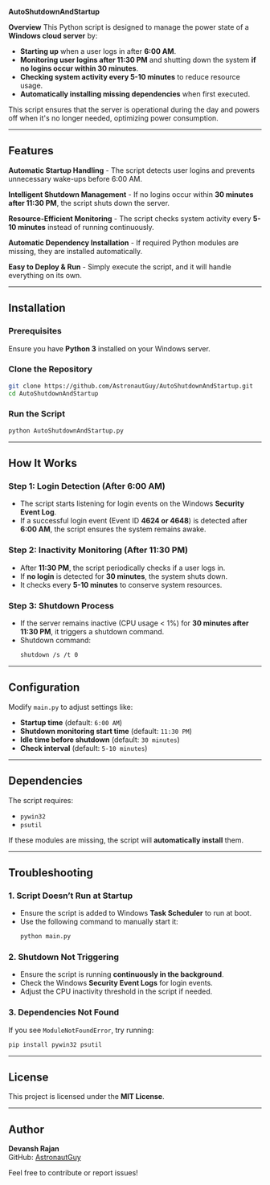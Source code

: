 **AutoShutdownAndStartup**

**Overview**
This Python script is designed to manage the power state of a **Windows cloud server** by:
- **Starting up** when a user logs in after **6:00 AM**.
- **Monitoring user logins after 11:30 PM** and shutting down the system **if no logins occur within 30 minutes**.
- **Checking system activity every 5-10 minutes** to reduce resource usage.
- **Automatically installing missing dependencies** when first executed.

This script ensures that the server is operational during the day and powers off when it's no longer needed, optimizing power consumption.

---
## Features
**Automatic Startup Handling** - The script detects user logins and prevents unnecessary wake-ups before 6:00 AM.

**Intelligent Shutdown Management** - If no logins occur within **30 minutes after 11:30 PM**, the script shuts down the server.

**Resource-Efficient Monitoring** - The script checks system activity every **5-10 minutes** instead of running continuously.

**Automatic Dependency Installation** - If required Python modules are missing, they are installed automatically.

**Easy to Deploy & Run** - Simply execute the script, and it will handle everything on its own.

---
## Installation
### **Prerequisites**
Ensure you have **Python 3** installed on your Windows server.

### **Clone the Repository**
```sh
git clone https://github.com/AstronautGuy/AutoShutdownAndStartup.git
cd AutoShutdownAndStartup
```

### **Run the Script**
```sh
python AutoShutdownAndStartup.py
```

---
## How It Works
### **Step 1: Login Detection (After 6:00 AM)**
- The script starts listening for login events on the Windows **Security Event Log**.
- If a successful login event (Event ID **4624 or 4648**) is detected after **6:00 AM**, the script ensures the system remains awake.

### **Step 2: Inactivity Monitoring (After 11:30 PM)**
- After **11:30 PM**, the script periodically checks if a user logs in.
- If **no login** is detected for **30 minutes**, the system shuts down.
- It checks every **5-10 minutes** to conserve system resources.

### **Step 3: Shutdown Process**
- If the server remains inactive (CPU usage < 1%) for **30 minutes after 11:30 PM**, it triggers a shutdown command.
- Shutdown command:
  ```sh
  shutdown /s /t 0
  ```

---
## Configuration
Modify `main.py` to adjust settings like:
- **Startup time** (default: `6:00 AM`)
- **Shutdown monitoring start time** (default: `11:30 PM`)
- **Idle time before shutdown** (default: `30 minutes`)
- **Check interval** (default: `5-10 minutes`)

---
## Dependencies
The script requires:
- `pywin32`
- `psutil`

If these modules are missing, the script will **automatically install** them.

---
## Troubleshooting
### **1. Script Doesn’t Run at Startup**
- Ensure the script is added to Windows **Task Scheduler** to run at boot.
- Use the following command to manually start it:
  ```sh
  python main.py
  ```

### **2. Shutdown Not Triggering**
- Ensure the script is running **continuously in the background**.
- Check the Windows **Security Event Logs** for login events.
- Adjust the CPU inactivity threshold in the script if needed.

### **3. Dependencies Not Found**
If you see `ModuleNotFoundError`, try running:
```sh
pip install pywin32 psutil
```

---
## License
This project is licensed under the **MIT License**.

---
## Author
**Devansh Rajan**  
GitHub: [AstronautGuy](https://github.com/AstronautGuy)  

Feel free to contribute or report issues!

